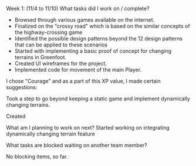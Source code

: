 
Week 1: (11/4 to 11/10)
What tasks did I work on / complete?
- Browsed through various games available on the internet. 
- Finalized on the "crossy road" which is based on the similar concepts of the highway-crossing game
- Identified the possible design patterns beyond the 12 design patterns that can be applied to these scenarios
- Started with implementing a basic proof of concept for changing terrains in Greenfoot.
- Created UI wireframes for the project.
- Implemented code for movement of the main Player.

I chose "Courage" and as a part of this XP value, I made certain suggestions:

Took a step to go beyond keeping a static game and implement dynamically changing terrains.

Created 

What am I planning to work on next?
Started working on integrating dynamically changing terrain feature

What tasks are blocked waiting on another team member?

No blocking items, so far.
